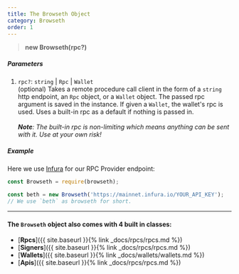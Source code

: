 ```yaml
---
title: The Browseth Object
category: Browseth
order: 1
---
```


> **new Browseth(rpc?)**

##### Parameters

1.  `rpc?`: `string` | `Rpc` | `Wallet`<br> (optional) Takes a remote procedure
    call client in the form of a `string` http endpoint, an `Rpc` object, or a `Wallet`
    object. The passed rpc argument is saved in the instance. If given a `Wallet`,
    the wallet's rpc is used. Uses a built-in rpc as a default if nothing is
    passed in.<br><br> _**Note**: The built-in rpc is non-limiting which means
    anything can be sent with it. Use at your own risk!_

##### Example

Here we use [Infura](https://infura.io/) for our RPC Provider endpoint:

```javascript
const Browseth = require(browseth);

const beth = new Browseth('https://mainnet.infura.io/YOUR_API_KEY');
// We use `beth` as browseth for short.
```

<hr>

#### The `Browseth` object also comes with 4 built in classes:

* [**Rpcs**]({{ site.baseurl }}{% link _docs/rpcs/rpcs.md %})
* [**Signers**]({{ site.baseurl }}{% link _docs/rpcs/rpcs.md %})
* [**Wallets**]({{ site.baseurl }}{% link _docs/wallets/wallets.md %})
* [**Apis**]({{ site.baseurl }}{% link _docs/rpcs/rpcs.md %})

